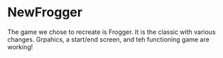 NewFrogger
==========

The game we chose to recreate is Frogger. It is the classic with various changes. Grpahics, a start/end screen, and teh functioning game are working!
